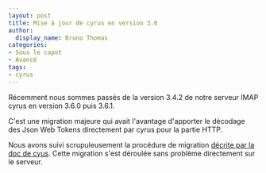 ```yaml
---
layout: post
title: Mise à jour de cyrus en version 3.6
author:
  display_name: Bruno Thomas
categories:
- Sous le capot
- Avancé
tags:
- cyrus
---
```


Récemment nous sommes passés de la version 3.4.2 de notre serveur IMAP cyrus en version 3.6.0 puis 3.6.1.

C'est une migration majeure qui avait l'avantage d'apporter le décodage des Json Web Tokens directement par cyrus pour la partie HTTP.

Nous avons suivi scrupuleusement la procédure de migration [décrite par la doc de cyus](https://www.cyrusimap.org/imap/download/upgrade.html?highlight=migration). Cette migration s'est déroulée sans problème directement sur le serveur.
